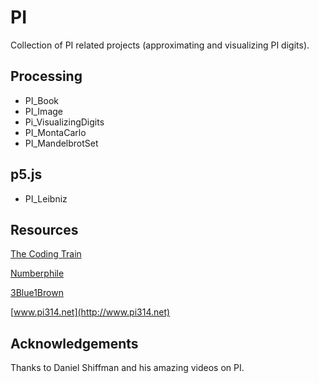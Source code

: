 # PI
Collection of PI related projects (approximating and visualizing PI digits).

## Processing
- PI_Book
- PI_Image
- Pi_VisualizingDigits
- PI_MontaCarlo
- PI_MandelbrotSet

## p5.js
- PI_Leibniz

## Resources
[The Coding Train](https://www.youtube.com/user/shiffman)

[Numberphile](https://www.youtube.com/user/numberphile)

[3Blue1Brown](https://www.youtube.com/channel/UCYO_jab_esuFRV4b17AJtAw)

[www.pi314.net](http://www.pi314.net)

## Acknowledgements
Thanks to Daniel Shiffman and his amazing videos on PI.
